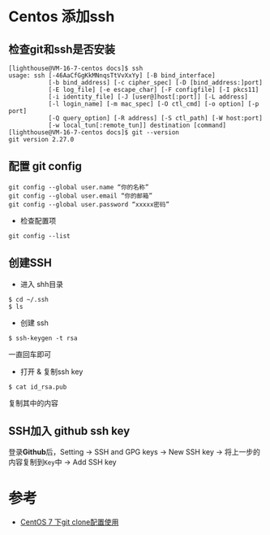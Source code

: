 # Centos 添加ssh
## 检查git和ssh是否安装

```shell
[lighthouse@VM-16-7-centos docs]$ ssh
usage: ssh [-46AaCfGgKkMNnqsTtVvXxYy] [-B bind_interface]
           [-b bind_address] [-c cipher_spec] [-D [bind_address:]port]
           [-E log_file] [-e escape_char] [-F configfile] [-I pkcs11]
           [-i identity_file] [-J [user@]host[:port]] [-L address]
           [-l login_name] [-m mac_spec] [-O ctl_cmd] [-o option] [-p port]
           [-Q query_option] [-R address] [-S ctl_path] [-W host:port]
           [-w local_tun[:remote_tun]] destination [command]
[lighthouse@VM-16-7-centos docs]$ git --version
git version 2.27.0
```

## 配置 git config
```shell
git config --global user.name “你的名称”
git config --global user.email “你的邮箱”
git config --global user.password “xxxxx密码”
```

* 检查配置项
```shell
git config --list
```

## 创建SSH
* 进入 shh目录
```shell
$ cd ~/.ssh
$ ls
```

* 创建 ssh
```shell
$ ssh-keygen -t rsa
```
一直回车即可

* 打开 & 复制ssh key
```shell
$ cat id_rsa.pub
```
复制其中的内容

## SSH加入 github ssh key
登录**Github**后，Setting -> SSH and GPG keys -> New SSH key -> 将上一步的内容复制到`Key`中 -> Add SSH key

# 参考
* [CentOS 7 下git clone配置使用](https://blog.csdn.net/widsoor/article/details/127949770)